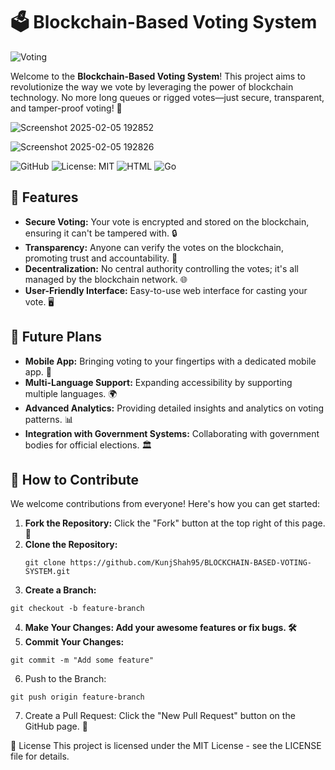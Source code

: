 # 🗳️ Blockchain-Based Voting System

![Voting](https://media.giphy.com/media/2A75RyXVzzSI2bx4Gj/giphy.gif)

Welcome to the **Blockchain-Based Voting System**! This project aims to revolutionize the way we vote by leveraging the power of blockchain technology. No more long queues or rigged votes—just secure, transparent, and tamper-proof voting! 🚀

![Screenshot 2025-02-05 192852](https://github.com/user-attachments/assets/140b520b-1876-4c51-993e-1cdffd698e5b)

![Screenshot 2025-02-05 192826](https://github.com/user-attachments/assets/56e8c3aa-4b58-4173-a16d-a4b4fb5c123a)


![GitHub](https://img.shields.io/badge/GitHub-Repo-blue?logo=github)
![License: MIT](https://img.shields.io/badge/License-MIT-yellow.svg)
![HTML](https://img.shields.io/badge/HTML-60.4%25-orange)
![Go](https://img.shields.io/badge/Go-39.6%25-blue)

## 🌟 Features

- **Secure Voting:** Your vote is encrypted and stored on the blockchain, ensuring it can't be tampered with. 🔒
- **Transparency:** Anyone can verify the votes on the blockchain, promoting trust and accountability. 👀
- **Decentralization:** No central authority controlling the votes; it's all managed by the blockchain network. 🌐
- **User-Friendly Interface:** Easy-to-use web interface for casting your vote. 🖥️

## 🔮 Future Plans

- **Mobile App:** Bringing voting to your fingertips with a dedicated mobile app. 📱
- **Multi-Language Support:** Expanding accessibility by supporting multiple languages. 🌍
- **Advanced Analytics:** Providing detailed insights and analytics on voting patterns. 📊
- **Integration with Government Systems:** Collaborating with government bodies for official elections. 🏛️

## 🤝 How to Contribute

We welcome contributions from everyone! Here's how you can get started:

1. **Fork the Repository:** Click the "Fork" button at the top right of this page. 🍴
2. **Clone the Repository:** 
   ```
   git clone https://github.com/KunjShah95/BLOCKCHAIN-BASED-VOTING-SYSTEM.git
   ```
3. **Create a Branch:**
```
git checkout -b feature-branch
```
4. **Make Your Changes: Add your awesome features or fix bugs. 🛠️**
5. **Commit Your Changes:**
```
git commit -m "Add some feature"
```
6. Push to the Branch:
```
git push origin feature-branch
```
7. Create a Pull Request: Click the "New Pull Request" button on the GitHub page. 🎉

   
📜 License
This project is licensed under the MIT License - see the LICENSE file for details.


